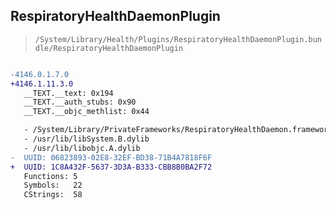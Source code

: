 ## RespiratoryHealthDaemonPlugin

> `/System/Library/Health/Plugins/RespiratoryHealthDaemonPlugin.bundle/RespiratoryHealthDaemonPlugin`

```diff

-4146.0.1.7.0
+4146.1.11.3.0
   __TEXT.__text: 0x194
   __TEXT.__auth_stubs: 0x90
   __TEXT.__objc_methlist: 0x44

   - /System/Library/PrivateFrameworks/RespiratoryHealthDaemon.framework/RespiratoryHealthDaemon
   - /usr/lib/libSystem.B.dylib
   - /usr/lib/libobjc.A.dylib
-  UUID: 06823893-02E8-32EF-BD38-71B4A7818F6F
+  UUID: 1C8A432F-5637-3D3A-B333-CBB8B0BA2F72
   Functions: 5
   Symbols:   22
   CStrings:  58

```
